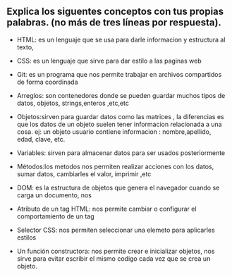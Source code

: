## Explica los siguentes conceptos con tus propias palabras. (no más de tres líneas por respuesta).

* HTML: es un lenguaje que se usa para darle informacion y estructura al texto, 

* CSS: es un lenguaje que sirve para dar estilo a las paginas web 

* Git: es un programa que nos permite trabajar en archivos compartidos de forma coordinada

* Arreglos: son contenedores donde se pueden guardar muchos tipos de datos, objetos, strings,enteros ,etc,etc

* Objetos:sirven para guardar datos como las matrices , la diferencias es que los datos de un objeto suelen tener 
informacion relacionada a una cosa. ej: un objeto usuario contiene informacion : nombre,apellido, edad, clave, etc.

* Variables: sirven para almacenar datos para ser usados posteriormente

* Métodos:los metodos nos permiten realizar acciones con los datos, sumar datos, cambiarles el valor, imprimir ,etc

* DOM: es la estructura de objetos que genera el navegador cuando se carga un documento, nos 

* Atributo de un tag HTML: nos permite cambiar o configurar el comportamiento de un tag

* Selector CSS: nos permiten seleccionar una elemeto para aplicarles estilos

* Un función constructora: nos permite crear e inicializar objetos, nos sirve para evitar escribir el mismo codigo cada vez que se crea un objeto.

